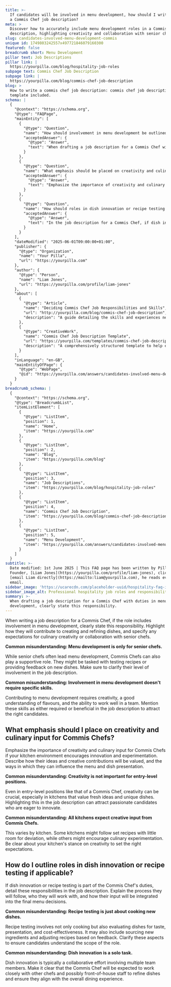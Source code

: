 ```yaml
---
title: >-
  If candidates will be involved in menu development, how should I write this in
  a Commis Chef job description?
meta: >
  Discover how to accurately include menu development roles in a Commis Chef job
  description, highlighting creativity and collaboration with senior chefs.
slug: candidates-involved-menu-development-commis
unique id: 1749803242557x497721846079160300
featured: false
breadcrumb short: Menu Development
pillar text: Job Descriptions
pillar link: |
  https://yourpilla.com/blog/hospitality-job-roles
subpage text: Commis Chef Job Description
subpage link: |
  https://yourpilla.com/blog/commis-chef-job-description
blog: >
  How to write a commis chef job description: commis chef job description
  template included.
schema: |
  {
    "@context": "https://schema.org",
    "@type": "FAQPage",
    "mainEntity": [
      {
        "@type": "Question",
        "name": "How should involvement in menu development be outlined in a Commis Chef job description?",
        "acceptedAnswer": {
          "@type": "Answer",
          "text": "When drafting a job description for a Commis Chef with duties in menu development, clearly state this responsibility. Highlight how they will contribute to creating and refining dishes, specifying expectations for culinary creativity and collaboration with senior chefs. Clearly detail the level of involvement expected, and underscore the importance of culinary creativity and teamwork in the role."
        }
      },
      {
        "@type": "Question",
        "name": "What emphasis should be placed on creativity and culinary input for Commis Chefs?",
        "acceptedAnswer": {
          "@type": "Answer",
          "text": "Emphasize the importance of creativity and culinary input for Commis Chefs, especially if your kitchen encourages innovation and experimentation. Describe how their ideas and creative contributions will be valued, detailing how they can influence menu creation and dish presentation. Ensure to communicate the kitchen's stance on creativity clearly to set accurate expectations."
        }
      },
      {
        "@type": "Question",
        "name": "How should roles in dish innovation or recipe testing be outlined for Commis Chefs?",
        "acceptedAnswer": {
          "@type": "Answer",
          "text": "In the job description for a Commis Chef, if dish innovation or recipe testing is part of their responsibilities, detail these duties explicitly. Explain the process they will engage in, who they will collaborate with, and how their input will be integrated into the final menu decisions. It is important to outline that dish innovation is a collaborative effort and describe the interactive nature of this role."
        }
      }
    ],
    "dateModified": "2025-06-01T09:00:00+01:00",
    "publisher": {
      "@type": "Organization",
      "name": "Your Pilla",
      "url": "https://yourpilla.com"
    },
    "author": {
      "@type": "Person",
      "name": "Liam Jones",
      "url": "https://yourpilla.com/profile/liam-jones"
    },
    "about": [
      {
        "@type": "Article",
        "name": "Deciding Commis Chef Job Responsibilities and Skills",
        "url": "http://yourpilla.com/blog/commis-chef-job-description",
        "description": "A guide detailing the skills and experiences needed for Commis Chef roles, helping employers set job responsibilities effectively."
      },
      {
        "@type": "CreativeWork",
        "name": "Commis Chef Job Description Template",
        "url": "https://yourpilla.com/templates/commis-chef-job-description",
        "description": "A comprehensively structured template to help employers create detailed and effective job descriptions for Commis Chef positions."
      }
    ],
    "inLanguage": "en-GB",
    "mainEntityOfPage": {
      "@type": "WebPage",
      "@id": "https://yourpilla.com/answers/candidates-involved-menu-development-commis"
    }
  }
breadcrumb_schema: |
  {
    "@context": "https://schema.org",
    "@type": "BreadcrumbList",
    "itemListElement": [
      {
        "@type": "ListItem",
        "position": 1,
        "name": "Home",
        "item": "https://yourpilla.com"
      },
      {
        "@type": "ListItem",
        "position": 2,
        "name": "Blog",
        "item": "https://yourpilla.com/blog"
      },
      {
        "@type": "ListItem",
        "position": 3,
        "name": "Job Descriptions",
        "item": "https://yourpilla.com/blog/hospitality-job-roles"
      },
      {
        "@type": "ListItem",
        "position": 4,
        "name": "Commis Chef Job Description",
        "item": "https://yourpilla.com/blog/commis-chef-job-description"
      },
      {
        "@type": "ListItem",
        "position": 5,
        "name": "Menu Development",
        "item": "https://yourpilla.com/answers/candidates-involved-menu-development-commis"
      }
    ]
  }
subtitle: >-
  Date modified: 1st June 2025 | This FAQ page has been written by Pilla
  Founder, [Liam Jones](https://yourpilla.com/profile/liam-jones), click to
  [email Liam directly](https://mailto:liam@yourpilla.com), he reads every
  email.
sidebar_image: 'https://ucarecdn.com/placeholder-uuid/hospitality-faq-image.jpg'
sidebar_image_alt: Professional hospitality job roles and responsibilities
summary: >-
  When drafting a job description for a Commis Chef with duties in menu
  development, clearly state this responsibility.
---
```

When writing a job description for a Commis Chef, if the role includes involvement in menu development, clearly state this responsibility. Highlight how they will contribute to creating and refining dishes, and specify any expectations for culinary creativity or collaboration with senior chefs.

**Common misunderstanding: Menu development is only for senior chefs.**

While senior chefs often lead menu development, Commis Chefs can also play a supportive role. They might be tasked with testing recipes or providing feedback on new dishes. Make sure to clarify their level of involvement in the job description.

**Common misunderstanding: Involvement in menu development doesn't require specific skills.**

Contributing to menu development requires creativity, a good understanding of flavours, and the ability to work well in a team. Mention these skills as either required or beneficial in the job description to attract the right candidates.

## What emphasis should I place on creativity and culinary input for Commis Chefs?

Emphasize the importance of creativity and culinary input for Commis Chefs if your kitchen environment encourages innovation and experimentation. Describe how their ideas and creative contributions will be valued, and the ways in which they can influence the menu and dish presentation.

**Common misunderstanding: Creativity is not important for entry-level positions.**

Even in entry-level positions like that of a Commis Chef, creativity can be crucial, especially in kitchens that value fresh ideas and unique dishes. Highlighting this in the job description can attract passionate candidates who are eager to innovate.

**Common misunderstanding: All kitchens expect creative input from Commis Chefs.**

This varies by kitchen. Some kitchens might follow set recipes with little room for deviation, while others might encourage culinary experimentation. Be clear about your kitchen's stance on creativity to set the right expectations.

## How do I outline roles in dish innovation or recipe testing if applicable?

If dish innovation or recipe testing is part of the Commis Chef's duties, detail these responsibilities in the job description. Explain the process they will follow, who they will work with, and how their input will be integrated into the final menu decisions.

**Common misunderstanding: Recipe testing is just about cooking new dishes.**

Recipe testing involves not only cooking but also evaluating dishes for taste, presentation, and cost-effectiveness. It may also include sourcing new ingredients and adjusting recipes based on feedback. Clarify these aspects to ensure candidates understand the scope of the role.

**Common misunderstanding: Dish innovation is a solo task.**

Dish innovation is typically a collaborative effort involving multiple team members. Make it clear that the Commis Chef will be expected to work closely with other chefs and possibly front-of-house staff to refine dishes and ensure they align with the overall dining experience.
